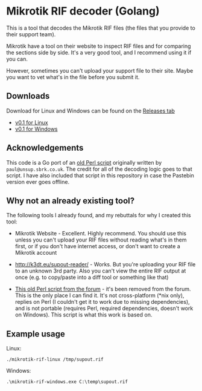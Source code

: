 # Mikrotik RIF decoder (Golang)

This is a tool that decodes the Mikrotik RIF files (the files that you  provide to their support team).

Mikrotik have a tool on their website to inspect RIF files and for comparing the sections side by side.
It's a very good tool, and I recommend using it if you can.

However, sometimes you can't upload your support file to their site. Maybe you want to vet what's in the
file before you submit it.

## Downloads

Download for Linux and Windows can be found on the [Releases tab](https://github.com/farseeker/go-mikrotik-rif/releases)

- [v0.1 for Linux](https://github.com/farseeker/go-mikrotik-rif/releases/download/v0.1/mikrotik-rif-linux)
- [v0.1 for Windows](https://github.com/farseeker/go-mikrotik-rif/releases/download/v0.1/mikrotik-rif-windows.exe)

## Acknowledgements

This code is a Go port of an [old Perl script](https://pastebin.com/pa30DNfw) originally written by `paul@unsup.sbrk.co.uk`.
The credit for all of the decoding logic goes to that script. I have also included that script in this repository
in case the Pastebin version ever goes offline.

## Why not an already existing tool?

The following tools I already found, and my rebuttals for why I created this tool:

- Mikrotik Website - Excellent. Highly recommend. You should use this unless you can't upload your RIF files
without reading what's in them first, or if you don't have internet access, or don't want to create a Mikrotik
account

- http://k3dt.eu/supout-reader/ - Works. But you're uploading your RIF file to an unknown 3rd party. Also you can't
view the entire RIF output at once (e.g. to copy/paste into a diff tool or something like that)

- [This old Perl script from the forum](https://pastebin.com/pa30DNfw) - it's been removed from the forum. This is the only
place I can find it. It's not cross-platform (*nix only), replies on Perl (I couldn't get it to work due to missing dependencies),
and is not portable (requires Perl, required dependencies, doesn't work on Windows). This script is what this work is based on.

## Example usage

Linux:

```
./mikrotik-rif-linux /tmp/supout.rif
```

Windows:

```
.\mikrotik-rif-windows.exe C:\temp\supout.rif
```
